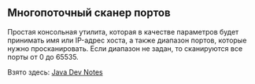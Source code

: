 <h2>Многопоточный сканер портов</h2>
<h7>Простая консольная утилита, которая в качестве параметров будет принимать имя или IP-адрес хоста, а также диапазон портов, которые нужно просканировать. Если диапазон не задан, то сканируются все порты от 0 до 65535.</h7>
<p>
<h7>Взято здесь: <a href="https://jdevnotes.blogspot.com/2010/09/blog-post_17.html" target="_blank">Java Dev Notes</a></h7>
</p>